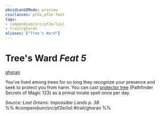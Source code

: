 ```yaml
---
obsidianUIMode: preview
cssclasses: pf2e,pf2e-feat
tags:
- compendium/src/pf2e/loil
- trait/ghoran
aliases: ["Tree's Ward"]
---
```

# Tree's Ward  *Feat 5*  
[ghoran](rules/traits/ghoran-loil.md "Ghoran Ancestry & Heritage Trait")  


You've lived among trees for so long they recognize your presence and seek to protect you from harm. You can cast [protector tree](compendium/spells/protector-tree-som.md) (Pathfinder Secrets of Magic 123) as a primal innate spell once per day.

*Source: Lost Omens: Impossible Lands p. 38*  
%% #compendium/src/pf2e/loil #trait/ghoran %%